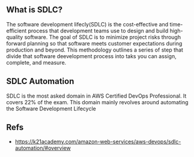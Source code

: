 ## What is SDLC?

The software development lifecly(SDLC) is the cost-effective and time-efficient process that development teams use to design and build high-quality software. The goal of SDLC is to minimize project risks through forward planning so that software meets customer expectations during production and beyond. This methodology outlines a series of step that divide that software deevelopment process into taks you can assign, complete, and measure.


## SDLC Automation


SDLC is the most asked domain in AWS Certified DevOps Professional. It covers 22% of the exam. This domain mainly revolves around automating the Software Development Lifecycle


















## Refs

- https://k21academy.com/amazon-web-services/aws-devops/sdlc-automation/#overview